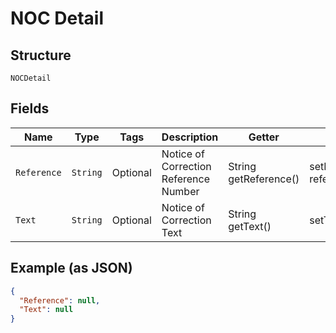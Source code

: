 
# NOC Detail

## Structure

`NOCDetail`

## Fields

| Name | Type | Tags | Description | Getter | Setter |
|  --- | --- | --- | --- | --- | --- |
| `Reference` | `String` | Optional | Notice of Correction Reference Number | String getReference() | setReference(String reference) |
| `Text` | `String` | Optional | Notice of Correction Text | String getText() | setText(String text) |

## Example (as JSON)

```json
{
  "Reference": null,
  "Text": null
}
```

